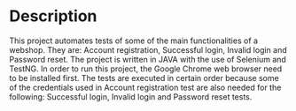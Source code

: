 # Description

This project automates tests of some of the main functionalities of a webshop. 
They are: Account registration, Successful login, Invalid login and Password reset.
The project is written in JAVA with the use of Selenium and TestNG.
In order to run this project, the Google Chrome web browser need to be installed first.
The tests are executed in certain order because some of the credentials used 
in Account registration test are also needed for the following: Successful login, 
Invalid login and Password reset tests.
